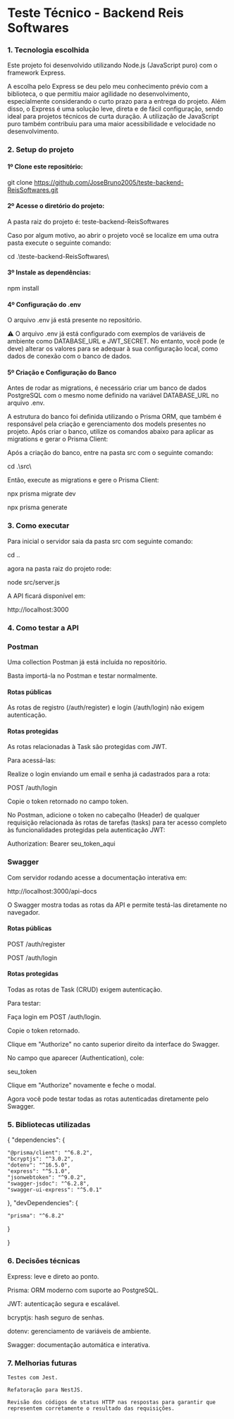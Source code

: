 # Teste Técnico - Backend Reis Softwares
### 1. Tecnologia escolhida
Este projeto foi desenvolvido utilizando Node.js (JavaScript puro) com o framework Express.

A escolha pelo Express se deu pelo meu conhecimento prévio com a biblioteca, o que permitiu maior agilidade no desenvolvimento, especialmente considerando o curto prazo para a entrega do projeto. Além disso, o Express é uma solução leve, direta e de fácil configuração, sendo ideal para projetos técnicos de curta duração. A utilização de JavaScript puro também contribuiu para uma maior acessibilidade e velocidade no desenvolvimento.

### 2. Setup do projeto
#### 1º Clone este repositório:

git clone https://github.com/JoseBruno2005/teste-backend-ReisSoftwares.git

#### 2º Acesse o diretório do projeto:

A pasta raiz do projeto é: teste-backend-ReisSoftwares

Caso por algum motivo, ao abrir o projeto você se localize em uma outra pasta execute o seguinte comando: 

cd .\teste-backend-ReisSoftwares\

#### 3º Instale as dependências:

npm install

#### 4º Configuração do .env

O arquivo .env já está presente no repositório.

⚠️ O arquivo .env já está configurado com exemplos de variáveis de ambiente como DATABASE_URL e JWT_SECRET. No entanto, você pode (e deve) alterar os valores para se adequar à sua configuração local, como dados de conexão com o banco de dados.

#### 5º Criação e Configuração do Banco
Antes de rodar as migrations, é necessário criar um banco de dados PostgreSQL com o mesmo nome definido na variável DATABASE_URL no arquivo .env.

A estrutura do banco foi definida utilizando o Prisma ORM, que também é responsável pela criação e gerenciamento dos models presentes no projeto. Após criar o banco, utilize os comandos abaixo para aplicar as migrations e gerar o Prisma Client:

Após a criação do banco, entre na pasta src com o seguinte comando:

cd .\src\

Então, execute as migrations e gere o Prisma Client:

npx prisma migrate dev

npx prisma generate

### 3. Como executar

Para inicial o servidor saia da pasta src com seguinte comando:

cd ..

agora na pasta raiz do projeto rode:

node src/server.js

A API ficará disponível em:

http://localhost:3000

### 4. Como testar a API
### Postman
Uma collection Postman já está incluída no repositório.

Basta importá-la no Postman e testar normalmente.

#### Rotas públicas
As rotas de registro (/auth/register) e login (/auth/login) não exigem autenticação.

#### Rotas protegidas
As rotas relacionadas à Task são protegidas com JWT.

Para acessá-las:

Realize o login enviando um email e senha já cadastrados para a rota:

POST /auth/login

Copie o token retornado no campo token.

No Postman, adicione o token no cabeçalho (Header) de qualquer requisição relacionada às rotas de tarefas (tasks) para ter acesso completo às funcionalidades protegidas pela autenticação JWT:

Authorization: Bearer seu_token_aqui

### Swagger
Com servidor rodando acesse a documentação interativa em:

http://localhost:3000/api-docs

O Swagger mostra todas as rotas da API e permite testá-las diretamente no navegador.

#### Rotas públicas
POST /auth/register

POST /auth/login

#### Rotas protegidas
Todas as rotas de Task (CRUD) exigem autenticação.

Para testar:

Faça login em POST /auth/login.

Copie o token retornado.

Clique em "Authorize" no canto superior direito da interface do Swagger.

No campo que aparecer (Authentication), cole:

seu_token

Clique em "Authorize" novamente e feche o modal.

Agora você pode testar todas as rotas autenticadas diretamente pelo Swagger.

### 5. Bibliotecas utilizadas
{
  "dependencies": {

    "@prisma/client": "^6.8.2",
    "bcryptjs": "^3.0.2",
    "dotenv": "^16.5.0",
    "express": "^5.1.0",
    "jsonwebtoken": "^9.0.2",
    "swagger-jsdoc": "^6.2.8",
    "swagger-ui-express": "^5.0.1"
},
  "devDependencies":  {

    "prisma": "^6.8.2"
}

}

### 6. Decisões técnicas
Express: leve e direto ao ponto.

Prisma: ORM moderno com suporte ao PostgreSQL.

JWT: autenticação segura e escalável.

bcryptjs: hash seguro de senhas.

dotenv: gerenciamento de variáveis de ambiente.

Swagger: documentação automática e interativa.

### 7. Melhorias futuras
    Testes com Jest.

    Refatoração para NestJS.

    Revisão dos códigos de status HTTP nas respostas para garantir que representem corretamente o resultado das requisições.